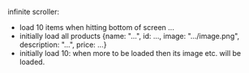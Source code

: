 infinite scroller:
- load 10 items when hitting bottom of screen ...
- initially load all products {name: "...", id: ..., image: ".../image.png", description: "...", price: ...}
- initially load 10: when more to be loaded then its image etc. will be loaded.